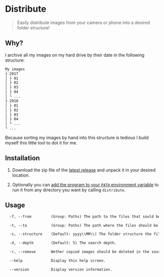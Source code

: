 # Distribute

> Easily distribute images from your camera or phone into a desired folder structure!

## Why?

I archive all my images on my hard drive by their date in the following structure:

``` txt
My images
├ 2017
│ ├ 01
│ ├ 02
│ ├ 03
│ ├ 04
│ └ ...
├ 2018
│ ├ 01
│ ├ 02
│ ├ 03
│ ├ 04
│ └ ...
└ ...
```

Because sorting my images by hand into this structure is tedious I build myself this little tool to dot it for me.

## Installation

1. Download the zip file of the [latest release](https://github.com/habetuz/Distribute/releases/tag/v1.0.0) and unpack it in your desired location.

2. Optionally you can [add the program to your `PATH` environment variable](https://www.architectryan.com/2018/03/17/add-to-the-path-on-windows-10/) to run it from any directory you want by calling `distribute`.

## Usage

``` txt
  -f, --from         (Group: Paths) The path to the files that sould be distributed or empty for the current path.

  -t, --to           (Group: Paths) The path where the files should be distributed to or empty for the current path.

  -s, --structure    (Default: yyyy\\MM\\) The folder structure the files should be sorted into.

  -d, --depth        (Default: 5) The search depth.

  -r, --remove       Wether copied images should be deleted in the source.

  --help             Display this help screen.

  --version          Display version information.
```
